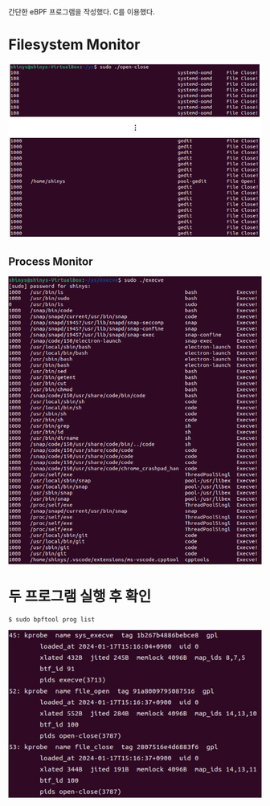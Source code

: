 간단한 eBPF 프로그램을 작성했다. C를 이용했다.


# Filesystem Monitor
<img src="../.picture/ys-open-close-출력화면.png"/>



## Process Monitor
<img src="../.picture/ys-execve-출력화면.PNG"/>



# 두 프로그램 실행 후 확인

```
$ sudo bpftool prog list
```

<img src="../.picture/ys-bpftool-prog-list-출력화면.png"/>
